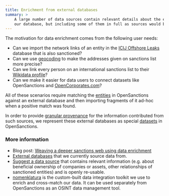 ```yaml
---
title: Enrichment from external databases
summary: >
    A large number of data sources contain relevant details about the entities in
    our database, but including some of them in full as sources would be impractical. That's why we import them in part, whereever the contained data have direct links to the target entities in OpenSanctions.
---
```


The motivation for data enrichment comes from the following user needs:

* Can we import the network links of an entity in the [ICIJ Offshore Leaks](/datasets/offshoreleaks/) database that is also sanctioned?
* Can we use [geocoding](/datasets/nominatim/) to make the addresses given on sanctions list more precise?
* Can we link every person on an international sanctions list to their [Wikidata profile](/datasets/wikidata/)?
* Can we make it easier for data users to connect datasets like OpenSanctions and [OpenCorporates.com](/datasets/opencorporates/)?

All of these scenarios require matching the [entities](/docs/entities/) in OpenSanctions against an external database and then importing fragments of it ad-hoc when a positive match was found.

In order to provide [granular provenance](/docs/statements/) for the information contributed from such sources, we represent these external databases as special [datasets](/datasets/#externals) in OpenSanctions.

### More information

* Blog post: [Weaving a deeper sanctions web using data enrichment](/articles/2022-06-16-enrichment/)
* [External databases](/datasets/#externals) that we currently source data from.
* [Suggest a data source](/contact/) that contains relevant information (e.g. about beneficial ownership of companies or assets, other relationships of sanctioned entities) and is openly re-usable.
* [nomenklatura](https://github.com/opensanctions/nomenklatura) is the custom-built data integration toolkit we use to enrich and cross-match our data. It can be used separately from OpenSanctions as an OSINT data management tool.